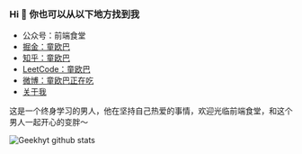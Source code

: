 ### Hi 👋 你也可以从以下地方找到我

- 公众号：前端食堂
- [掘金：童欧巴](https://juejin.im/user/5a2de8a8f265da4320032fc4/posts/)
- [知乎：童欧巴](https://www.zhihu.com/people/huo-yi-tong-98/)
- [LeetCode：童欧巴](https://leetcode-cn.com/u/tongobama/)
- [微博：童欧巴正在吃](https://www.weibo.com/2771284557/)
- [关于我](https://hungryturbo.com/about/)

这是一个终身学习的男人，他在坚持自己热爱的事情，欢迎光临前端食堂，和这个男人一起开心的变胖～

![Geekhyt github stats](https://github-readme-stats.vercel.app/api?username=Geekhyt&show_icons=true)

